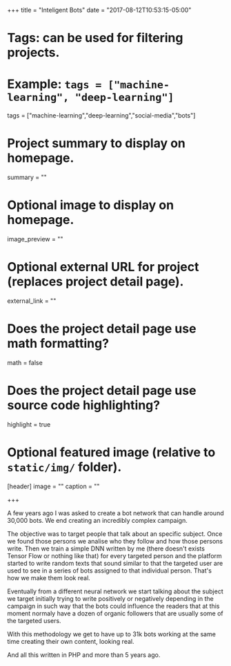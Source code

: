 +++
title = "Inteligent Bots"
date = "2017-08-12T10:53:15-05:00"

# Tags: can be used for filtering projects.
# Example: `tags = ["machine-learning", "deep-learning"]`
tags = ["machine-learning","deep-learning","social-media","bots"]

# Project summary to display on homepage.
summary = ""

# Optional image to display on homepage.
image_preview = ""

# Optional external URL for project (replaces project detail page).
external_link = ""

# Does the project detail page use math formatting?
math = false

# Does the project detail page use source code highlighting?
highlight = true

# Optional featured image (relative to `static/img/` folder).
[header]
image = ""
caption = ""

+++

A few years ago I was asked to create a bot network that can handle around 30,000 bots. We end creating an incredibly complex campaign.

The objective was to target people that talk about an specific subject. Once we found those persons we analise who they follow and how those persons write. Then we train a simple DNN written by me (there doesn't exists Tensor Flow or nothing like that) for every targeted person and the platform started to write random texts that sound similar to that the targeted user are used to see in a series of bots assigned to that individual person. That's how we make them look real.

Eventually from a different neural network we start talking about the subject we target initially trying to write positively or negatively depending in the campaign in such way that the bots could influence the readers that at this moment normaly have a dozen of organic followers that are usually some of the targeted users.

With this methodology we get to have up to 31k bots working at the same time creating their own content, looking real. 

And all this written in PHP and more than 5 years ago. 
